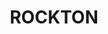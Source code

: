 ---
lastmod: '2025-04-06T06:05:20+00:00'
latitude: -37.020122
layout: suburb
longitude: 149.220453
postcode: '2632'
state: NSW
title: ROCKTON
url: /nsw/rockton/
---